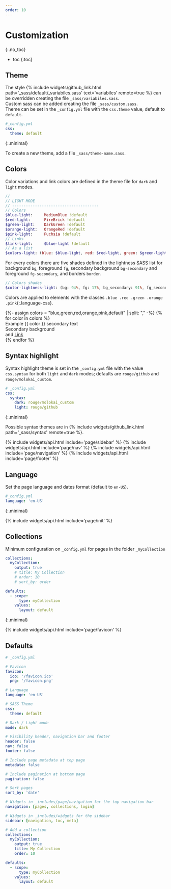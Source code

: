 ```yaml
---
order: 10
---
```


# Customization
{:.no_toc}

* toc
{:toc}

## Theme

The style {% include widgets/github_link.html path='_sass/default/_variabiles.sass' text='variabiles' remote=true %} can be overridden creating the file `_sass/variabiles.sass`.  
Custom sass can be added creating the file `_sass/custom.sass`.  
Theme can be set in the `_config.yml` file with the `css.theme` value, default to `default`.

```yml
#_config.yml
css:
  theme: default
```
{:.minimal}

To create a new theme, add a file `_sass/theme-name.sass`.

## Colors

Color variations and link colors are defined in the theme file for `dark` and `light` modes.
```sass
//
// LIGHT MODE
// --------------------------------------
// Colors
$blue-light:     MediumBlue !default
$red-light:      FireBrick !default
$green-light:    DarkGreen !default
$orange-light:   OrangeRed !default
$pink-light:     Fuchsia !default
// Links
$link-light:     $blue-light !default
// As a list
$colors-light: (blue: $blue-light, red: $red-light, green: $green-light, orange: $orange-light, pink: $pink-light) !default
```
For every colors there are five shades defined in the lightness SASS list for background `bg`, foreground `fg`, secondary background `bg-secondary` and foreground `fg-secondary`, and borders `border`.
```sass
// Colors shades
$color-lightness-light: (bg: 94%, fg: 17%, bg_secondary: 91%, fg_secondary: 50%, border: 79%) !default
```

Colors are applied to elements with the classes `.blue .red .green .orange .pink`{:.language-css}.
<div class="grid">
{%- assign colors = "blue,green,red,orange,pink,default" | split: "," -%}
{% for color in colors %}
<div class="p-around rounded {{ color }}">
Example {{ color }} <span class="fg-secondary">secondary text</span>
<div class="p-around mvh bg-secondary rounded">Secondary background</div>
and <a href="#">Link</a>
</div>
{% endfor %}
</div>

## Syntax highlight

Syntax highlight theme is set in the `_config.yml` file with the value `css.syntax` for both `light` and `dark` modes; defaults are `rouge/github` and `rouge/molokai_custom`.

```yml
# _config.yml
css:
  syntax:
    dark: rouge/molokai_custom
    light: rouge/github
```
{:.minimal}

Possible syntax themes are in {% include widgets/github_link.html path='_sass/syntax' remote=true %}.

{% include widgets/api.html include='page/sidebar' %}
{% include widgets/api.html include='page/nav' %}
{% include widgets/api.html include='page/navigation' %}
{% include widgets/api.html include='page/footer' %}

## Language

Set the page language and dates format (default to `en-US`).

```yml
#_config.yml
language: 'en-US'
```
{:.minimal}

{% include widgets/api.html include='page/init' %}

## Collections

Minimum configuration on `_config.yml` for pages in the folder `_myCollection`

```yml
collections:
  myCollection:
    output: true
    # title: My Collection
    # order: 10
    # sort_by: order

defaults:
  - scope:
      type: myCollection
    values:
      layout: default
```
{:.minimal}

{% include widgets/api.html include='page/favicon' %}

## Defaults

```yml
# _config.yml

# Favicon
favicon:
  ico: '/favicon.ico'
  png: '/favicon.png'

# Language
language: 'en-US'

# SASS Theme
css:
  theme: default

# Dark / Light mode
mode: dark

# Visibility header, navigation bar and footer
header: false
nav: false
footer: false

# Include page metadata at top page
metadata: false

# Include pagination at bottom page
pagination: false

# Sort pages
sort_by: 'date'

# Widgets in _includes/page/navigation for the top navigation bar
navigation: [pages, collections, login]

# Widgets in _includes/widgets for the sidebar
sidebar: [navigation, toc, meta]

# Add a collection
collections:
  myCollection:
    output: true
    title: My Collection
    order: 10

defaults:
  - scope:
      type: myCollection
    values:
      layout: default
```